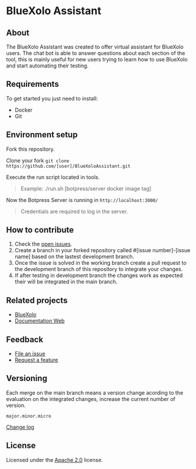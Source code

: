 # BlueXolo Assistant

## About

The BlueXolo Assistant was created to offer virtual assistant for BlueXolo users. The chat bot is able
to answer questions about each section of the tool, this is mainly useful for new users trying to learn
how to use BlueXolo and start automating their testing.

## Requirements

To get started you just need to install:

* Docker
* Git

## Environment setup

Fork this repository.

Clone your fork `git clone https://github.com/[user]/BlueXoloAssistant.git`

Execute the run script located in tools.
> Example: ./run.sh [botpress/server docker image tag]

Now the Botpress Server is running in `http://localhost:3000/`

> Credentials are required to log in the server.

## How to contribute

1. Check the [open issues](https://github.com/BlueXolo-Tools/BlueXoloAssistant/issues).
2. Create a branch in your forked repository called #[issue number]-[issue name] based on the lastest development branch.
3. Once the issue is solved in the working branch create a pull request to the development branch of this repository to integrate your changes.
4. If after testing in development branch the changes work as expected their will be integrated in the main branch.

## Related projects

* [BlueXolo](https://github.com/IBM/BlueXolo)
* [Documentation Web](https://github.com/BlueXolo-Tools/DocumentationWebPage)

## Feedback

* [File an issue](https://github.com/BlueXolo-Tools/BlueXoloAssistant/issues)
* [Request a feature](#how-to-contribute)

## Versioning

Each merge on the main branch means a version change acording to the evaluation
on the integrated changes, increase the current number of version.

`major.minor.micro`

[Change log](https://github.com/BlueXolo-Tools/BlueXoloAssistant/blob/main/Change_log.md)

## License

Licensed under the [Apache 2.0](https://github.com/BlueXolo-Tools/BlueXoloAssistant/blob/main/LICENSE) license.
